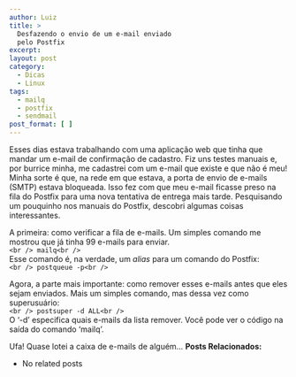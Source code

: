 ```yaml
---
author: Luiz
title: >
  Desfazendo o envio de um e-mail enviado
  pelo Postfix
excerpt:
layout: post
category:
  - Dicas
  - Linux
tags:
  - mailq
  - postfix
  - sendmail
post_format: [ ]
---
```

Esses dias estava trabalhando com uma aplicação web que tinha que mandar um e-mail de confirmação de cadastro. Fiz uns testes manuais e, por burrice minha, me cadastrei com um e-mail que existe e que não é meu! Minha sorte é que, na rede em que estava, a porta de envio de e-mails (SMTP) estava bloqueada. Isso fez com que meu e-mail ficasse preso na fila do Postfix para uma nova tentativa de entrega mais tarde. Pesquisando um pouquinho nos manuais do Postfix, descobri algumas coisas interessantes.

A primeira: como verificar a fila de e-mails. Um simples comando me mostrou que já tinha 99 e-mails para enviar.  
`<br />
mailq<br />
`  
Esse comando é, na verdade, um *alias* para um comando do Postfix:  
`<br />
postqueue -p<br />
`

Agora, a parte mais importante: como remover esses e-mails antes que eles sejam enviados. Mais um simples comando, mas dessa vez como superusuário:  
`<br />
postsuper -d ALL<br />
`  
O ‘-d’ especifica quais e-mails da lista remover. Você pode ver o código na saída do comando ‘mailq’.

Ufa! Quase lotei a caixa de e-mails de alguém… 
**Posts Relacionados:** 
*   No related posts

















